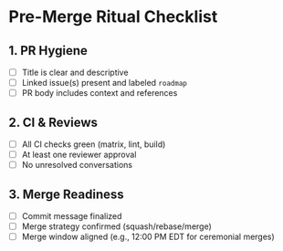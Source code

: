 # Pre-Merge Ritual Checklist

## 1. PR Hygiene
- [ ] Title is clear and descriptive
- [ ] Linked issue(s) present and labeled `roadmap`
- [ ] PR body includes context and references

## 2. CI & Reviews
- [ ] All CI checks green (matrix, lint, build)
- [ ] At least one reviewer approval
- [ ] No unresolved conversations

## 3. Merge Readiness
- [ ] Commit message finalized
- [ ] Merge strategy confirmed (squash/rebase/merge)
- [ ] Merge window aligned (e.g., 12:00 PM EDT for ceremonial merges)